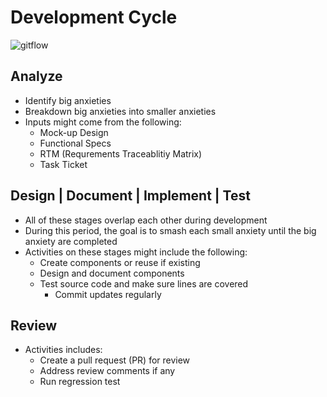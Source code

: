 # Development Cycle

![gitflow](/images/dev-cycle.png)

## Analyze
- Identify big anxieties
- Breakdown big anxieties into smaller anxieties
- Inputs might come from the following:
    - Mock-up Design
    - Functional Specs
    - RTM (Requrements Traceablitiy Matrix)
    - Task Ticket
## Design | Document | Implement | Test
- All of these stages overlap each other during development
- During this period, the goal is to smash each small anxiety until the big anxiety are completed
- Activities on these stages might include the following:
    - Create components or reuse if existing
    - Design and document components
    - Test source code and make sure lines are covered
        - Commit updates regularly
## Review
- Activities includes:
    - Create a pull request (PR) for review
    - Address review comments if any
    - Run regression test
